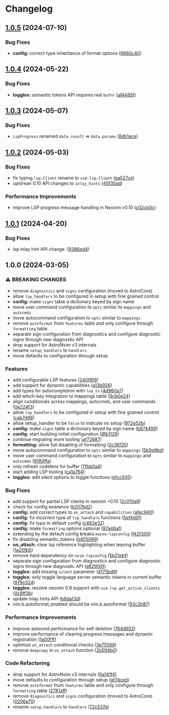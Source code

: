 # Changelog

## [1.0.5](https://github.com/AstroNvim/astrolsp/compare/v1.0.4...v1.0.5) (2024-07-10)


### Bug Fixes

* **config:** correct type inheritance of format options ([9860c40](https://github.com/AstroNvim/astrolsp/commit/9860c404c02c1b5cc9520ec1e4d73071ec1d53bc))

## [1.0.4](https://github.com/AstroNvim/astrolsp/compare/v1.0.3...v1.0.4) (2024-05-22)


### Bug Fixes

* **toggles:** semantic tokens API requires real `bufnr` ([af4485f](https://github.com/AstroNvim/astrolsp/commit/af4485fd9f5656a6bdf591acdfe3b4304f37e1fe))

## [1.0.3](https://github.com/AstroNvim/astrolsp/compare/v1.0.2...v1.0.3) (2024-05-07)


### Bug Fixes

* `LspProgress` renamed `data.result` =&gt; `data.params` ([8db1ace](https://github.com/AstroNvim/astrolsp/commit/8db1ace2e7f3e3b45e0c5285abb31093e924e6f9))

## [1.0.2](https://github.com/AstroNvim/astrolsp/compare/v1.0.1...v1.0.2) (2024-05-03)


### Bug Fixes

* fix typing `lsp.Client` rename to `vim.lsp.Client` ([ea527ce](https://github.com/AstroNvim/astrolsp/commit/ea527ceb770c14c30f3280f01a1e3382bbf0834f))
* upstrean 0.10 API changes to `inlay_hints` ([45f35ad](https://github.com/AstroNvim/astrolsp/commit/45f35ad7022937dbdf57ea1f8ffe77749ed78fa8))


### Performance Improvements

* improve LSP progress message handling in Neovim v0.10 ([c02cb0c](https://github.com/AstroNvim/astrolsp/commit/c02cb0c2fcda07d15e7c4f26b3c80b9442c1a731))

## [1.0.1](https://github.com/AstroNvim/astrolsp/compare/v1.0.0...v1.0.1) (2024-04-20)


### Bug Fixes

* lsp inlay hint API change. ([9386ed4](https://github.com/AstroNvim/astrolsp/commit/9386ed4d1d742fb39f6d191f66ed582284b6007a))

## 1.0.0 (2024-03-05)


### ⚠ BREAKING CHANGES

* remove `diagnostics` and `signs` configuration (moved to AstroCore)
* allow `lsp_handlers` to be configured in setup with fine grained control
* **config:** make `signs` table a dictionary keyed by sign name
* move user command configuration to `opts` similar to `mappings` and `autocmds`
* move autocommand configuration to `opts` similar to `mappings`
* remove `autoformat` from `features` table and only configure through `formatting` table
* separate sign configuration from diagnostics and configure diagnostic signs through new diagnostic API
* drop support for AstroNvim v3 internals
* rename `setup_handlers` to `handlers`
* move defaults to configuration through setup

### Features

* add configurable LSP features ([240f8f9](https://github.com/AstroNvim/astrolsp/commit/240f8f9679f19118e5465a8e90ce9adbf4d12453))
* add support for dynamic capabilities ([a13b926](https://github.com/AstroNvim/astrolsp/commit/a13b926580e0b28c2275dd574137e6ba77fbd722))
* add types for autocompletion with `lua_ls` ([4d960a7](https://github.com/AstroNvim/astrolsp/commit/4d960a78ea62ba9944010766a9c7ed20d2042f92))
* add which-key integration to mappings table ([9cb0e24](https://github.com/AstroNvim/astrolsp/commit/9cb0e247bed7109440804dac7cb2018cd5d70e3f))
* align conditionals across mappings, autocmds, and user commands ([0e224f3](https://github.com/AstroNvim/astrolsp/commit/0e224f395599017400228f2265b9aac059239c64))
* allow `lsp_handlers` to be configured in setup with fine grained control ([cab7d98](https://github.com/AstroNvim/astrolsp/commit/cab7d983a33db6a1cd5722bc2d330f842cd2fe17))
* allow setup_handler to be `false` to indicate no setup ([972e52b](https://github.com/AstroNvim/astrolsp/commit/972e52bc675001b09dbb3fbfde9d9ec874318093))
* **config:** make `signs` table a dictionary keyed by sign name ([b974499](https://github.com/AstroNvim/astrolsp/commit/b974499ffd7d6d94e4850b3432cd20025d45a8e1))
* **config:** start building initial configuration ([8fb1129](https://github.com/AstroNvim/astrolsp/commit/8fb11297afd42ae7294738401a646bfc982e3ce8))
* continue migrating more tooling ([af72687](https://github.com/AstroNvim/astrolsp/commit/af72687fdcb0d31be051538219a8611a9468e7b1))
* **formatting:** allow full disabling of formatting ([2c36f20](https://github.com/AstroNvim/astrolsp/commit/2c36f20998c6dea41774ecf1d515d944b396b42c))
* move autocommand configuration to `opts` similar to `mappings` ([5b0e9bd](https://github.com/AstroNvim/astrolsp/commit/5b0e9bd339e456f2288933b35d40dc414c167972))
* move user command configuration to `opts` similar to `mappings` and `autocmds` ([9180ffa](https://github.com/AstroNvim/astrolsp/commit/9180ffa30324f0347b25aebafba7338bf3be8042))
* only refresh codelens for buffer ([7fbb0a4](https://github.com/AstroNvim/astrolsp/commit/7fbb0a4e108135dd4f2a6e1cd0bcb117ab15d4d4))
* start adding LSP tooling ([ca1a764](https://github.com/AstroNvim/astrolsp/commit/ca1a764118b5520bd9f616df0de707fc55788fa4))
* **toggles:** add silent options to toggle functions ([efcc935](https://github.com/AstroNvim/astrolsp/commit/efcc93598afec665962a19f30fc8327c0b423ea8))


### Bug Fixes

* add support for partial LSP clients in neovim &lt;0.10 ([2c010a9](https://github.com/AstroNvim/astrolsp/commit/2c010a92114098d4e02f2a369c1f951c0c6d6191))
* check for config existence ([b207bd2](https://github.com/AstroNvim/astrolsp/commit/b207bd2b42fe4aed77929b748cc4c2eacbbac64d))
* **config:** add correct types to `on_attach` and `capabilities` ([afec940](https://github.com/AstroNvim/astrolsp/commit/afec940003708c15dda1b9017b9b6cf7f19a0b4e))
* **config:** fix incorrect type of `lsp_handlers` functions ([5ef4d0f](https://github.com/AstroNvim/astrolsp/commit/5ef4d0fecf781ed79cf92ab48bca1da01282a824))
* **config:** fix typo in default config ([c483e32](https://github.com/AstroNvim/astrolsp/commit/c483e32aef033a278519f6e81cbd49c64a87a534))
* **config:** make `formatting` options optional ([97a48af](https://github.com/AstroNvim/astrolsp/commit/97a48afced0e1d2f3449308b732ebbc680fb758d))
* extending by the default config breaks `mason-lspconfig` ([f42f300](https://github.com/AstroNvim/astrolsp/commit/f42f3009d5e08940f4092c9d376dc0ff41f68ea8))
* fix disabling semantic_tokens ([b455099](https://github.com/AstroNvim/astrolsp/commit/b455099f728cf473375aabb59aa9f87e76c0e9b9))
* **on_attach:** clear lsp reference highlighting when leaving buffer ([1a20fb5](https://github.com/AstroNvim/astrolsp/commit/1a20fb575e4e8f315405976b481a1c2b3ec49bc6))
* remove hard dependency on `nvim-lspconfig` ([5b21eb1](https://github.com/AstroNvim/astrolsp/commit/5b21eb1a7ad953482ee26c2918245013e03a6e61))
* separate sign configuration from diagnostics and configure diagnostic signs through new diagnostic API ([d82900f](https://github.com/AstroNvim/astrolsp/commit/d82900f1b7051a7a47b7e52a9787b53bcd041d51))
* **toggles:** add missing `silent` parameter ([4175bd9](https://github.com/AstroNvim/astrolsp/commit/4175bd98098df94d47eb241b6cabdb7daa06d801))
* **toggles:** only toggle language server semantic tokens in current buffer ([979c024](https://github.com/AstroNvim/astrolsp/commit/979c024f4219235d7e6dbb4ff20e8b9e2501b54e))
* **toggles:** resolve neovim 0.9 support with `vim.lsp.get_active_clients` ([0c8ff3b](https://github.com/AstroNvim/astrolsp/commit/0c8ff3bad07e9253679688ee49063feba8705542))
* update inlay hints API ([b8daf3d](https://github.com/AstroNvim/astrolsp/commit/b8daf3dc07c63200dabb26d8a3af1d20bb8d4648))
* vim.b.autoformat_enabled should be vim.b.autoformat ([92c2b87](https://github.com/AstroNvim/astrolsp/commit/92c2b871ec16eb8d01487498f64c695d7cf2d6c6))


### Performance Improvements

* improve autocmd performance for self deletion ([764d652](https://github.com/AstroNvim/astrolsp/commit/764d652a8172a729c7102584b8062c4d7ec843da))
* improve performance of clearing progress messages and dynamic registration ([1a00f1f](https://github.com/AstroNvim/astrolsp/commit/1a00f1f39cacc67d10144f6d6046533180e5a1f2))
* optimize `on_attach` conditional checks ([3e75599](https://github.com/AstroNvim/astrolsp/commit/3e7559973dce6a95e44e4425904fb432743c0f97))
* remove `deepcopy` in `on_attach` function ([2b594b0](https://github.com/AstroNvim/astrolsp/commit/2b594b0ed2637648370a69d1614a22e9a97ddd60))


### Code Refactoring

* drop support for AstroNvim v3 internals ([6a141f4](https://github.com/AstroNvim/astrolsp/commit/6a141f461d93d1b582c3cab910bd0f55d6ee7b92))
* move defaults to configuration through setup ([af7dced](https://github.com/AstroNvim/astrolsp/commit/af7dced8b1fe8b2137484d9633c33aad47f7c38d))
* remove `autoformat` from `features` table and only configure through `formatting` table ([2781aff](https://github.com/AstroNvim/astrolsp/commit/2781afff8216ad1a0acb98215d2f23915227556d))
* remove `diagnostics` and `signs` configuration (moved to AstroCore) ([0206a70](https://github.com/AstroNvim/astrolsp/commit/0206a70337b0af689b8b6b2db8d88ea844da6f32))
* rename `setup_handlers` to `handlers` ([72c537e](https://github.com/AstroNvim/astrolsp/commit/72c537e28bd4a29d6bbc9fd6dc183671c5c63424))
